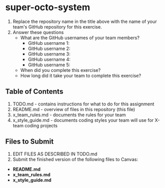 # super-octo-system

1. Replace the repository name in the title above with the name of your team's GitHub repository for this exercise.
2. Answer these questions
   * What are the GitHub usernames of your team members?
       * GitHub username 1:
       * GitHub username 2:
       * GitHub username 3:
       * GitHub username 4:
       * GitHub username 5:
   * When did you complete this exercise? 
   * How long did it take your team to complete this exercise? 

## Table of Contents

1. TODO.md - contains instructions for what to do for this assignment
2. README.md - overview of files in this repository (this file)
3. x_team_rules.md - documents the rules for your team
4. x_style_guide.md - documents coding styles your team will use for X-team coding projects

## Files to Submit

1. EDIT FILES AS DESCRIBED IN TODO.md
2. Submit the finished version of the following files to Canvas:

* **README.md**
* **x_team_rules.md**
* **x_style_guide.md**

